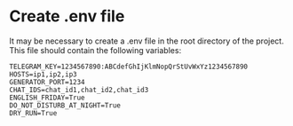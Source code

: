 # Create .env file

It may be necessary to create a .env file in the root directory of the project. This file should contain the following variables:

```
TELEGRAM_KEY=1234567890:ABCdefGhIjKlmNopQrStUvWxYz1234567890
HOSTS=ip1,ip2,ip3
GENERATOR_PORT=1234
CHAT_IDS=chat_id1,chat_id2,chat_id3
ENGLISH_FRIDAY=True
DO_NOT_DISTURB_AT_NIGHT=True
DRY_RUN=True
```